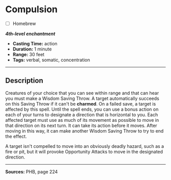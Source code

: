 # Compulsion
- [ ] Homebrew

***4th-level enchantment***
- **Casting Time:** action
- **Duration:** 1 minute
- **Range:** 30 feet
- **Tags:** verbal, somatic, concentration

---

## Description
Creatures of your choice that you can see within range and that can hear you must make a Wisdom Saving Throw.
A target automatically succeeds on this Saving Throw if it can't be **charmed**.
On a failed save, a target is affected by this spell.
Until the spell ends, you can use a bonus action on each of your turns to designate a direction that is horizontal to you.
Each affected target must use as much of its movement as possible to move in that direction on its next turn.
It can take its action before it moves.
After moving in this way, it can make another Wisdom Saving Throw to try to end the effect.

A target isn't compelled to move into an obviously deadly hazard, such as a fire or pit, but it will provoke Opportunity Attacks to move in the designated direction.

---

**Sources:** PHB, page 224

<!-- QA Pass: Very Poor 👎 -->
